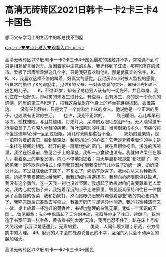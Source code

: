 # 高清无砖砖区2021日韩卡一卡2卡三卡4卡国色
想问父亲学习上的生活中的却总找不到屋

<a href="https://github.com/zchuit/pxmid/issues/2">👉👉👉♥♥点此进入♥观看入口👈👉👉</a>

高清无砖砖区2021日韩卡一卡2卡三卡4卡国色最初的接触并不多，常常遇不到时只是相互留言给对方。后因着家中生意的关系，我迁移到了江城，那座K所在的城市。爱极了烟雨醉潇湘这几个字，只是我更喜欢叫他K，那是他真实的名字。K、K、K，我喜欢这样不停的叫着，好真实的感觉。我讨厌24小时被人监视的感觉，很自然的搬进了K的别墅中。见过K的父母，一对很慈爱的夫妇，难怪会有K如此出色的儿子。　　K，不过32岁，却有了成功男人该有的一切光环，并且单身。我们住在一起好久，却可笑的未发生过什么。有些事，没有发生，真的是一个永久的遗憾。同居的第三年K走了，把我这朵依附在他身上的芦丝花连根拔起，丢置路边。　　没有任何理由，只是为了一个肯和他上床的女人。他说他是一个正常的男子，也必须有正常的生活。　　也许，我是不正常的。
　　秋日暖阳，心儿却早已冰冻。孤枕难眠，与泪共缱绻。灯熄灯灭，呆滞的双眼顷刻泪千行。无人晓得这千行泪包含了几许深入骨髓的痛苦。落叶是离别的味道，当离别变成永久，肉痛的将不但是流年!心碎一旦到过极限，用几许光阴都愈合不全。
　　奶奶的爱亲情，是一把斜背着的吉它，越到情深处，越能扒拉你的心弦；它老是紧紧牵着你的手；是一串挂在颈间的钥匙，翻开的是一扇扇忧伤的窗门。就在眉眼傲视间，浅浅的浅笑里，我坐在饭桌前，瞥见台子上的早餐，我却一点食欲也没有。我就如许呆坐在那儿，看着桌上的早餐发愣，内心不停地报怨着：每天早晨都吃那些“都吃腻了，奶奶见我一副不欣喜的格式！便问我其因为”但我没好气儿地说了奶奶一通，奶奶没说什么。不过轻轻地放下筷子，不复吃了，奶奶不欣喜了。我内心从来有种歉疚感。奶奶辛劳累苦起火给我吃，而我却如许挑选择拣。我想向奶奶眼前供认缺点，我没有这个勇气，这一天我一刻也没过坚固，我想起了教授对咱们说要尊重老人爱幼。我内心就忧伤了来，我拖着深沉的步子走进家里。瞥见饭桌保持和往日一律摆满了香馥馥的饭菜，我和奶奶打。然而她却仍旧安静地做着那些”我的内心更内疚了，我吃完饭后正筹备去写稿业，我推开房门时却诧异地创造。我的书案纯洁而又一律。桌上放着一杯泡好的菊香片，书架也整理的杂乱无章，犹如一个常识的天国……瞥见那些；我心中飘荡起了无穷的冲动，我寂静地走了往日，遽然间。我创造了书案压着一张字条，黄昏看书别太晚“天冷，我再也忍不住了，趴在床上号啕大哭起来”我深深地感遭到，无声的爱。
　　美哉，人间仙境大理；乐哉，东方情韵中的大理。
	49、脆弱的人才会四处游说自己的不幸，坚强的人只会不动声色的越加强大。

高清无砖砖区2021日韩卡一卡2卡三卡4卡国色

